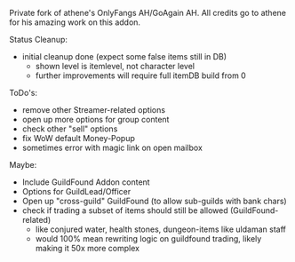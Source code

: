 Private fork of athene's OnlyFangs AH/GoAgain AH. All credits go to athene for his amazing work on this addon.


Status Cleanup:
- initial cleanup done (expect some false items still in DB)
    - shown level is itemlevel, not character level
    - further improvements will require full itemDB build from 0
  
ToDo's:
- remove other Streamer-related options
- open up more options for group content
- check other "sell" options
- fix WoW default Money-Popup
- sometimes error with magic link on open mailbox

Maybe:
- Include GuildFound Addon content
- Options for GuildLead/Officer
- Open up "cross-guild" GuildFound (to allow sub-guilds with bank chars)
- check if trading a subset of items should still be allowed (GuildFound-related)
    - like conjured water, health stones, dungeon-items like uldaman staff
    - would 100% mean rewriting logic on guildfound trading, likely making it 50x more complex